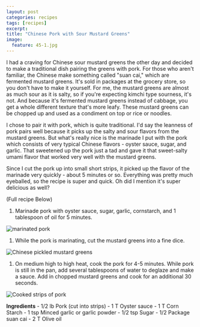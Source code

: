 ```yaml
---
layout: post
categories: recipes
tags: [recipes]
excerpt: 
title: "Chinese Pork with Sour Mustard Greens"
image:
  feature: 45-1.jpg
---
```


I had a craving for Chinese sour mustard greens the other day and decided to make a traditional dish pairing the greens with pork. For those who aren't familiar, the Chinese make something called "suan cai," which are fermented mustard greens.  It's sold in packages at the grocery store, so you don't have to make it yourself. For me, the mustard greens are almost as much sour as it is salty, so if you're expecting kimchi type sourness, it's not.  And because it's fermented mustard greens instead of cabbage, you get a whole different texture that's more leafy.  These mustard greens can be chopped up and used as a condiment on top or rice or noodles.  

I chose to pair it with pork, which is quite traditional.  I'd say the leanness of pork pairs well because it picks up the salty and sour flavors from the mustard greens.  But what's really nice is the marinade I put with the pork which consists of very typical Chinese flavors - oyster sauce, sugar, and garlic.  That sweetened up the pork just a tad and gave it that sweet-salty umami flavor that worked very well with the mustard greens. 

Since I cut the pork up into small short strips, it picked up the flavor of the marinade very quickly - about 5 minutes or so. Everything was pretty much eyeballed, so the recipe is super and quick.  Oh did I mention it's super delicious as well?

(Full recipe Below)
<section class='recipe'>
<ol><li>Marinade pork with oyster sauce, sugar, garlic, cornstarch, and 1 tablespoon of oil for 5 minutes.</li></ol>

<p><img alt="marinated pork" title="" src="../img/45-2.jpg"/></p>

<ol><li>While the pork is marinating, cut the mustard greens into a fine dice.</li></ol>

<p><img alt="Chinese pickled mustard greens" title="" src="../img/45-3.JPG"/></p>

<ol><li>On medium high to high heat, cook the pork for 4-5 minutes.      While pork is still in the pan, add several tablespoons of        water to deglaze and make a sauce.  Add in chopped mustard        greens and cook for an additional 30 seconds.</li></ol>

<p><img alt="Cooked strips of pork" title="" src="../img/45-4.jpg"/></p>

<p><strong>Ingredients</strong>
- 1/2 lb  Pork (cut into strips)
- 1 T     Oyster sauce
- 1 T     Corn Starch
- 1 tsp   Minced garlic or garlic powder
- 1/2 tsp Sugar
- 1/2     Package suan cai
- 2 T     Olive oil</p></section>